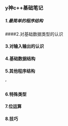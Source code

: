 ### y神c++基础笔记

##### 1.最简单的程序结构



####2.对基础数据类型的认识



#### 3.对输入输出的认识



#### 4.基础数据结构





#### 5.其他程序结构

‘

#### 6.特殊类型





#### 7.位运算





#### 8.技巧

